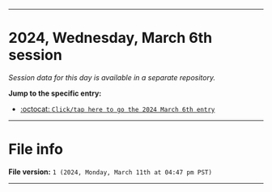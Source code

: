 
***

# 2024, Wednesday, March 6th session

_Session data for this day is available in a separate repository._

**Jump to the specific entry:**

- [:octocat: `Click/tap here to go the 2024 March 6th entry`](https://github.com/seanpm2001/SeansLifeArchive_Images_TinyTower_Y2024/tree/SeansLifeArchive_Images_TinyTower_Y2024_Main-dev/2024/03_March/06/)

***

# File info

**File version:** `1 (2024, Monday, March 11th at 04:47 pm PST)`

***
